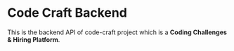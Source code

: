 # Code Craft Backend

This is the backend API of code-craft project which is a **Coding Challenges & Hiring Platform**.